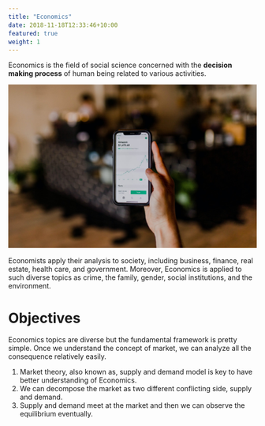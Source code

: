 ```yaml
---
title: "Economics"
date: 2018-11-18T12:33:46+10:00
featured: true
weight: 1
---
```


Economics is the field of social science concerned with the **decision making process** of human being related to various activities.

![Accounting Services](/images/austin-distel-nGc5RT2HmF0-unsplash.jpg)

Economists apply their analysis to society, including business, finance, real estate, health care, and government. Moreover, Economics is applied to such diverse topics as crime, the family, gender, social institutions, and the environment.

# Objectives

Economics topics are diverse but the fundamental framework is pretty simple. Once we understand the concept of market, we can analyze all the consequence relatively easily.

1. Market theory, also known as, supply and demand model is key to have better understanding of Economics.
2. We can decompose the market as two different conflicting side, supply and demand.
3. Supply and demand meet at the market and then we can observe the equilibrium eventually.
